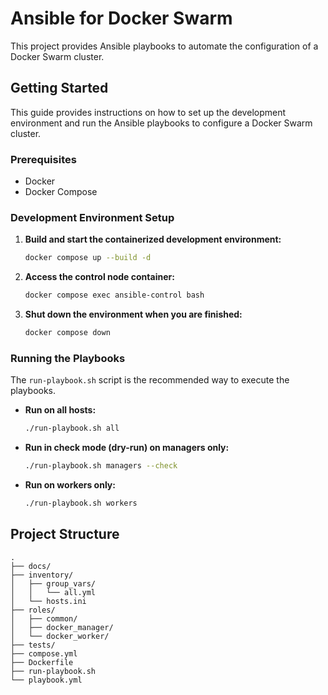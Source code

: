 # Ansible for Docker Swarm

This project provides Ansible playbooks to automate the configuration of a Docker Swarm cluster.

## Getting Started

This guide provides instructions on how to set up the development environment and run the Ansible playbooks to configure a Docker Swarm cluster.

### Prerequisites

- Docker
- Docker Compose

### Development Environment Setup

1.  **Build and start the containerized development environment:**

    ```bash
    docker compose up --build -d
    ```

2.  **Access the control node container:**

    ```bash
    docker compose exec ansible-control bash
    ```

3.  **Shut down the environment when you are finished:**

    ```bash
    docker compose down
    ```

### Running the Playbooks

The `run-playbook.sh` script is the recommended way to execute the playbooks.

-   **Run on all hosts:**

    ```bash
    ./run-playbook.sh all
    ```

-   **Run in check mode (dry-run) on managers only:**

    ```bash
    ./run-playbook.sh managers --check
    ```

-   **Run on workers only:**

    ```bash
    ./run-playbook.sh workers
    ```

## Project Structure

```
.
├── docs/
├── inventory/
│   ├── group_vars/
│   │   └── all.yml
│   └── hosts.ini
├── roles/
│   ├── common/
│   ├── docker_manager/
│   └── docker_worker/
├── tests/
├── compose.yml
├── Dockerfile
├── run-playbook.sh
└── playbook.yml
```
